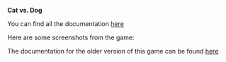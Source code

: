 **Cat vs. Dog**

You can find all the documentation [here](intro16.nyuad.im/index.php/2016/11/10/open-studios-for-cats-and-dogs/)

Here are some screenshots from the game:

The documentation for the older version of this game can be found [here](http://intro16.nyuad.im/index.php/2016/11/02/cat-vs-dog-in-the-corporate-world/)
